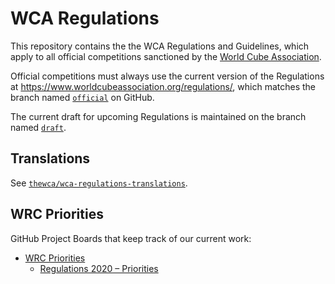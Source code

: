# WCA Regulations

This repository contains the the WCA Regulations and Guidelines, which apply to all official competitions sanctioned by the [World Cube Association](http://www.worldcubeassociation.org/).

Official competitions must always use the current version of the Regulations at <https://www.worldcubeassociation.org/regulations/>, which matches the branch named [`official`](https://github.com/thewca/wca-regulations/tree/official) on GitHub.

The current draft for upcoming Regulations is maintained on the branch named [`draft`](https://github.com/thewca/wca-regulations/tree/draft).

## Translations

See [`thewca/wca-regulations-translations`](https://github.com/thewca/wca-regulations-translations).

## WRC Priorities

GitHub Project Boards that keep track of our current work:

- [WRC Priorities](https://github.com/orgs/thewca/projects/3)
  - [Regulations 2020 – Priorities](https://github.com/orgs/thewca/projects/4)
